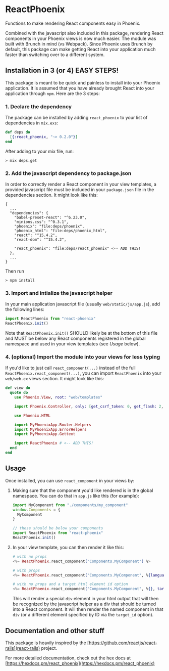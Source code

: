 # ReactPhoenix

Functions to make rendering React components easy in Phoenix.

Combined with the javascript also included in this package, rendering React
components in your Phoenix views is now much easier. The module was built
with Brunch in mind (vs Webpack). Since Phoenix uses Brunch by default, this
package can make getting React into your application much faster than
switching over to a different system.


## Installation in 3 (or 4) EASY STEPS!

This package is meant to be quick and painless to install into your Phoenix
application. It is assumed that you have already brought React into your
application through `npm`. Here are the 3 steps:

### 1. Declare the dependency

The package can be installed by adding `react_phoenix` to your list of
dependencies in `mix.exs`:

```elixir
def deps do
  [{:react_phoenix, "~> 0.2.0"}]
end
```

After adding to your mix file, run:

```
> mix deps.get
```

### 2. Add the javascript dependency to package.json

In order to correctly render a React component in your view templates, a
provided javascript file must be included in your `package.json` file in
the dependencies section. It might look like this:

```
{
  ...
  "dependencies": {
    "babel-preset-react": "^6.23.0",
    "minions.css": "^0.3.1",
    "phoenix": "file:deps/phoenix",
    "phoenix_html": "file:deps/phoenix_html",
    "react": "^15.4.2",
    "react-dom": "^15.4.2",

    "react_phoenix": "file:deps/react_phoenix" <-- ADD THIS!
  },
  ...
}
```

Then run
```
> npm install
```

### 3. Import and intialize the javascript helper

In your main application javascript file (usually `web/static/js/app.js`), add the
following lines:

```javascript
import ReactPhoenix from "react-phoenix"
ReactPhoenix.init()
```

Note that `ReactPhoenix.init()` SHOULD likely be at the bottom of this file and MUST
be below any React components registered in the global namespace and used in your view
templates (see *Usage* below).

### 4. (optional) Import the module into your views for less typing

If you'd like to just call `react_component(...)` instead of the full
`ReactPhoenix.react_component(...)`, you can import `ReactPhoenix` into your `web/web.ex`
views section. It might look like this:

```elixir
def view do
  quote do
    use Phoenix.View, root: "web/templates"

    import Phoenix.Controller, only: [get_csrf_token: 0, get_flash: 2, view_module: 1]

    use Phoenix.HTML

    import MyPhoenixApp.Router.Helpers
    import MyPhoenixApp.ErrorHelpers
    import MyPhoenixApp.Gettext

    import ReactPhoenix # <-- ADD THIS!
  end
end
```


## Usage

Once installed, you can use `react_component` in your views by:

1. Making sure that the component you'd like rendered is in the global namespace.
   You can do that in `app.js` like this (for example):
   
   ```javascript
   import MyComponent from "./components/my_component"
   window.Components = {
     MyComponent
   }
   
   // these should be below your components
   import ReactPhoenix from "react-phoenix"
   ReactPhoenix.init()
   ```

2. In your view template, you can then render it like this:

   ```elixir
   # with no props
   <%= ReactPhoenix.react_component("Components.MyComponent") %>

   # with props
   <%= ReactPhoenix.react_component("Components.MyComponent", %{language: "elixir", awesome: true}) %>

   # with no props and a target html element id option
   <%= ReactPhoenix.react_component("Components.MyComponent", %{}, target_id: "my-react-span") %>
   ```
   
   This will render a special `div` element in your html output that will then be recognized by the
   javascript helper as a div that should be turned into a React component. It will then render the
   named component in that `div` (or a different element specified by ID via the `target_id` option).


## Documentation and other stuff

This package is heavily inspired by the [https://github.com/reactjs/react-rails](react-rails) project.

For more detailed documentation, check out the hex docs at 
[https://hexdocs.pm/react_phoenix](https://hexdocs.pm/react_phoenix)
